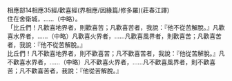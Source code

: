 相應部14相應35經/歡喜經(界相應/因緣篇/修多羅)(莊春江譯)  
住在舍衛城，……（中略）。  
「比丘們！凡歡喜地界者，則歡喜苦；凡歡喜苦者，我說：『他不從苦解脫。』凡歡喜水界者，……（中略）凡歡喜火界者，……凡歡喜風界者，則歡喜苦；凡歡喜苦者，我說：『他不從苦解脫。』  
比丘們！凡不歡喜地界者，則不歡喜苦；凡不歡喜苦者，我說：『他從苦解脫。』凡不歡喜水界者，……（中略）凡不歡喜火界者，……凡不歡喜風界者，則不歡喜苦；凡不歡喜苦者，我說：『他從苦解脫。』  
  
  
